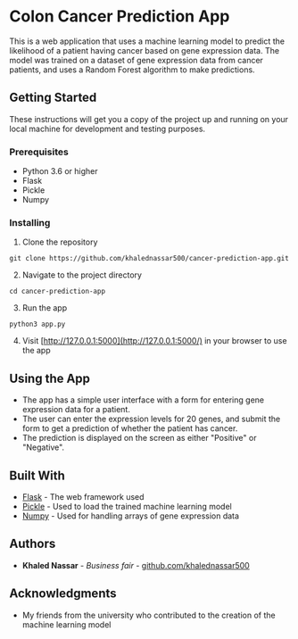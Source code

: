# Colon Cancer Prediction App

This is a web application that uses a machine learning model to predict the likelihood of a patient having cancer based on gene expression data. The model was trained on a dataset of gene expression data from cancer patients, and uses a Random Forest algorithm to make predictions. 

## Getting Started

These instructions will get you a copy of the project up and running on your local machine for development and testing purposes.

### Prerequisites

- Python 3.6 or higher
- Flask
- Pickle
- Numpy

### Installing

1. Clone the repository
```
git clone https://github.com/khalednassar500/cancer-prediction-app.git
```
2. Navigate to the project directory
```
cd cancer-prediction-app
```

3. Run the app
```
python3 app.py
```
4. Visit [http://127.0.0.1:5000](http://127.0.0.1:5000/) in your browser to use the app

## Using the App

- The app has a simple user interface with a form for entering gene expression data for a patient. 
- The user can enter the expression levels for 20 genes, and submit the form to get a prediction of whether the patient has cancer. 
- The prediction is displayed on the screen as either "Positive" or "Negative".

## Built With

- [Flask](https://flask.palletsprojects.com/en/2.1.x/) - The web framework used
- [Pickle](https://docs.python.org/3/library/pickle.html) - Used to load the trained machine learning model
- [Numpy](https://numpy.org/) - Used for handling arrays of gene expression data

## Authors

- **Khaled Nassar** - *Business fair* - [github.com/khalednassar500](https://github.com/khalednassar500/)

## Acknowledgments
- My friends from the university who contributed to the creation of the machine learning model
